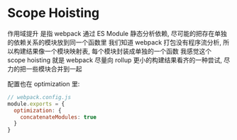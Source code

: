 # Scope Hoisting
作用域提升 是指 webpack 通过 ES Module 静态分析依赖, 尽可能的把存在单独的依赖关系的模块放到同一个函数里
我们知道 webpack 打包没有程序流分析, 所以构建结果像一个模块映射表, 每个模块封装成单独的一个函数
我感觉这个 scope hoisting 就是 webpack 尽量向 rollup 更小的构建结果看齐的一种尝试, 尽力的把一些模块合并到一起

配置也在 optimization 里:
```js
// webpack.config.js
module.exports = {
  optimization: {
    concatenateModules: true
  }
}
```